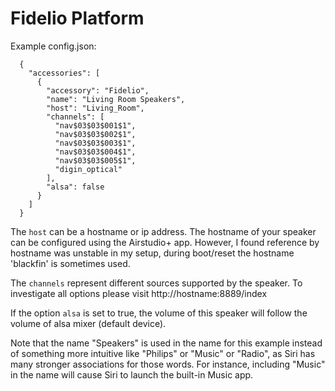 
# Fidelio Platform

Example config.json:

```
  {
    "accessories": [
      {
        "accessory": "Fidelio",
        "name": "Living Room Speakers",
        "host": "Living_Room",
        "channels": [
          "nav$03$03$001$1",
          "nav$03$03$002$1",
          "nav$03$03$003$1",
          "nav$03$03$004$1",
          "nav$03$03$005$1",
          "digin_optical"
        ],
        "alsa": false
      }
    ]
  }
```

The `host` can be a hostname or ip address. The hostname of your speaker can be configured using the Airstudio+ app. However, I found reference by hostname was unstable in my setup, during boot/reset the hostname 'blackfin' is sometimes used.

The `channels` represent different sources supported by the speaker. To investigate all options please visit http://hostname:8889/index

If the option `alsa` is set to true, the volume of this speaker will follow the volume of alsa mixer (default device).

Note that the name "Speakers" is used in the name for this example instead of something more intuitive like "Philips" or "Music" or "Radio", as Siri has many stronger associations for those words. For instance, including "Music" in the name will cause Siri to launch the built-in Music app.
